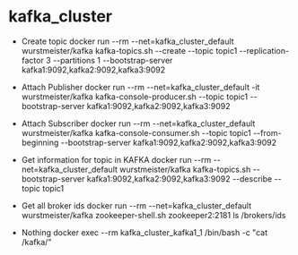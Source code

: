 # kafka_cluster

- Create topic
  docker run --rm --net=kafka_cluster_default wurstmeister/kafka kafka-topics.sh --create --topic topic1 --replication-factor 3 --partitions 1 --bootstrap-server kafka1:9092,kafka2:9092,kafka3:9092

- Attach Publisher
  docker run --rm --net=kafka_cluster_default -it wurstmeister/kafka kafka-console-producer.sh --topic topic1 --bootstrap-server kafka1:9092,kafka2:9092,kafka3:9092

- Attach Subscriber
  docker run --rm --net=kafka_cluster_default wurstmeister/kafka kafka-console-consumer.sh --topic topic1 --from-beginning --bootstrap-server kafka1:9092,kafka2:9092,kafka3:9092

- Get information for topic in KAFKA
  docker run --rm --net=kafka_cluster_default wurstmeister/kafka kafka-topics.sh --bootstrap-server kafka1:9092,kafka2:9092,kafka3:9092 --describe --topic topic1

- Get all broker ids
  docker run --rm --net=kafka_cluster_default wurstmeister/kafka zookeeper-shell.sh zookeeper2:2181 ls /brokers/ids

- Nothing
  docker exec --rm kafka_cluster_kafka1_1 /bin/bash -c "cat /kafka/"
